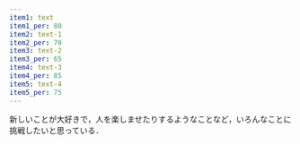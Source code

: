 ```yaml
---
item1: text
item1_per: 80
item2: text-1
item2_per: 70
item3: text-2
item3_per: 65
item4: text-3
item4_per: 85
item5: text-4
item5_per: 75
---
```

新しいことが大好きで，人を楽しませたりするようなことなど，いろんなことに挑戦したいと思っている．